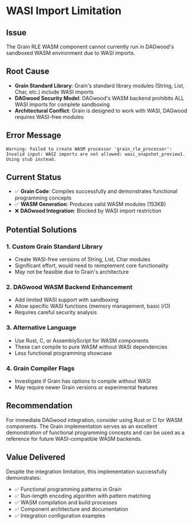 # WASI Import Limitation

## Issue
The Grain RLE WASM component cannot currently run in DAGwood's sandboxed WASM environment due to WASI imports.

## Root Cause
- **Grain Standard Library**: Grain's standard library modules (String, List, Char, etc.) include WASI imports
- **DAGwood Security Model**: DAGwood's WASM backend prohibits ALL WASI imports for complete sandboxing
- **Architectural Conflict**: Grain is designed to work with WASI, DAGwood requires WASI-free modules

## Error Message
```
Warning: Failed to create WASM processor 'grain_rle_processor': Invalid input: WASI imports are not allowed: wasi_snapshot_preview1. Using stub instead.
```

## Current Status
- ✅ **Grain Code**: Compiles successfully and demonstrates functional programming concepts
- ✅ **WASM Generation**: Produces valid WASM modules (153KB)
- ❌ **DAGwood Integration**: Blocked by WASI import restriction

## Potential Solutions

### 1. Custom Grain Standard Library
- Create WASI-free versions of String, List, Char modules
- Significant effort, would need to reimplement core functionality
- May not be feasible due to Grain's architecture

### 2. DAGwood WASM Backend Enhancement
- Add limited WASI support with sandboxing
- Allow specific WASI functions (memory management, basic I/O)
- Requires careful security analysis

### 3. Alternative Language
- Use Rust, C, or AssemblyScript for WASM components
- These can compile to pure WASM without WASI dependencies
- Less functional programming showcase

### 4. Grain Compiler Flags
- Investigate if Grain has options to compile without WASI
- May require newer Grain versions or experimental features

## Recommendation
For immediate DAGwood integration, consider using Rust or C for WASM components. The Grain implementation serves as an excellent demonstration of functional programming concepts and can be used as a reference for future WASI-compatible WASM backends.

## Value Delivered
Despite the integration limitation, this implementation successfully demonstrates:
- ✅ Functional programming patterns in Grain
- ✅ Run-length encoding algorithm with pattern matching
- ✅ WASM compilation and build processes
- ✅ Component architecture and documentation
- ✅ Integration configuration examples
